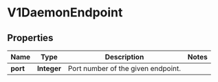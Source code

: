 

# V1DaemonEndpoint

## Properties

Name | Type | Description | Notes
------------ | ------------- | ------------- | -------------
**port** | **Integer** | Port number of the given endpoint. | 



